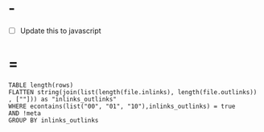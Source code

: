 
# -

- [ ] Update this to javascript

# =

```dataview
TABLE length(rows)
FLATTEN string(join(list(length(file.inlinks), length(file.outlinks)) , [""])) as "inlinks_outlinks"
WHERE econtains(list("00", "01", "10"),inlinks_outlinks) = true
AND !meta
GROUP BY inlinks_outlinks

```

